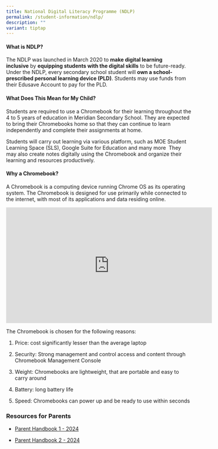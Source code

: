 ```yaml
---
title: National Digital Literacy Programme (NDLP)
permalink: /student-information/ndlp/
description: ""
variant: tiptap
---
```

<h4>What is NDLP?</h4><p>The NDLP was launched in March 2020 to&nbsp;<strong>make digital learning inclusive</strong>&nbsp;by&nbsp;<strong>equipping students with the digital skills</strong>&nbsp;to be future-ready. Under the NDLP, every secondary school student will&nbsp;<strong>own a school-prescribed personal learning device (PLD)</strong>. Students may use funds from their Edusave Account to pay for the PLD.</p><h4>What Does This Mean for My Child?</h4><p>Students are required to use a Chromebook for their learning throughout the 4 to 5 years of education in Meridian Secondary School. They are expected to bring their Chromebooks home so that they can continue to learn independently and complete their assignments at home.</p><p>Students will carry out learning via various platform, such as MOE Student Learning Space (SLS), Google Suite for Education and many more&nbsp; They may also create notes digitally using the Chromebook and organize their learning and resources productively.</p><h4>Why a Chromebook?</h4><p>A Chromebook is a computing device running Chrome OS as its operating system. The Chromebook is designed for use primarily while connected to the internet, with most of its applications and data residing online.</p><div class="iframe-wrapper"><iframe height="315" width="560" allowfullscreen="true" frameborder="0" src="https://www.youtube.com/embed/mSbZQNJwPuI"></iframe></div><p>The Chromebook is chosen for the following reasons:</p><ol data-tight="true" class="tight"><li><p>Price: cost significantly lesser than the average laptop</p></li><li><p>Security: Strong management and control access and content through Chromebook Management Console</p></li><li><p>Weight: Chromebooks are lightweight, that are portable and easy to carry around</p></li><li><p>Battery: long battery life</p></li><li><p>Speed: Chromebooks can power up and be ready to use within seconds</p></li></ol><h3>Resources for Parents</h3><ul data-tight="true" class="tight"><li><p><a href="/files/Handbooks and Letters/IP2___Parent_Handbook__I__2024_FINAL.pdf" rel="noopener noreferrer nofollow" target="_blank">Parent Handbook 1 - 2024</a></p></li><li><p><a href="/files/Handbooks and Letters/IP3___Parent_Handbook__II__2024_FINAL.pdf" rel="noopener noreferrer nofollow" target="_blank">Parent Handbook 2 - 2024</a></p></li></ul><p></p>